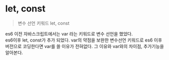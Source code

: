# let, const

> 변수 선언 키워드 let, const

es6 이전 자바스크립트에서는 var 라는 키워드로 변수 선언을 했었다.  
es6이후 let, const가 추가 되었다. var의 약점을 보완한 변수선언 키워드로 es6 이후 버전으로 코딩한다면 var를 쓸 이유가 전혀없다. 그 이유와 var와의 차이점, 추가기능을 알아본다.

